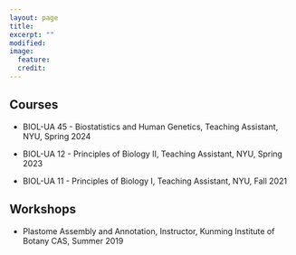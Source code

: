 ```yaml
---
layout: page
title:
excerpt: ""
modified: 
image:
  feature:
  credit:
---
```

<center>
<h4> </h4>
</center>

## Courses

- BIOL-UA 45 - Biostatistics and Human Genetics, Teaching Assistant, NYU, Spring 2024

- BIOL-UA 12 - Principles of Biology II, Teaching Assistant, NYU, Spring 2023

- BIOL-UA 11 - Principles of Biology I, Teaching Assistant, NYU, Fall 2021


## Workshops

- Plastome Assembly and Annotation, Instructor, Kunming Institute of Botany CAS, Summer 2019
